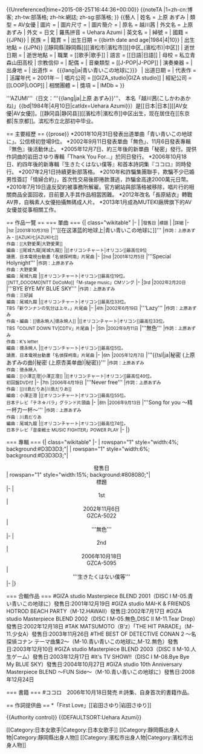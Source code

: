 {{Unreferenced|time=2015-08-25T16:44:36+00:00}}
{{noteTA
|1=zh-cn:博客; zh-tw:部落格; zh-hk:網誌; zh-sg:部落格;
}}
{{藝人
| 姓名     = 上原 あずみ
| 類型     = AV女優
| 圖片     = 
| 圖片尺寸 = 
| 圖片簡介 = 
| 原名     = 越川茜
| 外文名   = 上原 あずみ
| 外文     = 日文
| 羅馬拼音 = Uehara Azumi
| 英文名   = 
| 綽號     = 
| 國籍     = {{JPN}}
| 民族     = 
| 籍貫     = 
| 出生日期 = {{birth date and age|1984|4|10}}
| 出生地點 = {{JPN}} [[靜岡縣|靜岡縣]][[濱松市|濱松市]][[中区_(濱松市)|中区]]
| 逝世日期 = 
| 逝世地點 = 
| 職業     = [[歌手|歌手]]
| 語言     = [[日語|日語]]
| 母校 = 私立青森山田高校
| 宗教信仰 = 
| 配偶     = 
| 音樂類型 = [[J-POP|J-POP]]
| 演奏樂器 = 
| 出身地   = 
| 出道作   = 《{{lang|ja|青い青いこの地球に}}》
| 出道日期 = 
| 代表作   = 
| 活躍年代 = 2001年－
| 唱片公司 = [[GIZA_studio|GIZA studio]]
| 經紀公司 = [[LOOP|LOOP]]
| 相關團體 = 
| 獎項     = 
| IMDb    = 
}}

'''AZUMI'''（日文：'''{{lang|ja|上原 あずみ}}'''、 本名「越川茜(こしかわあかね)」{{bd|1984年|4月10日|catIdx=Uehara Azumi}}）是[[日本|日本]][[AV女優|AV女優]]。[[静冈县|静冈县]][[濱松市|濱松市]]中区出生，现在居住在[[东京都|东京都]]。滨松市立北部初中毕业。

== 主要經歷 ==
{{prose}}
*2001年10月31日發表出道單曲「青い青いこの地球に」。公信榜初登場9位。 
*2002年9月11日發表單曲「無色」、11月6日發表專輯『無色』後活動休止。 
*2005年12月7日、約三年後的新單曲「秘密」發行。提供作詞曲的岩田さゆり專輯「Thank You For…」於同日發行。 
*2006年10月18日、約四年後的新專輯『生きたくはない僕等』和首本詩詞集『ココロ』同時發行。 
*2007年2月1日持續更新部落格。 
*2010年和詐騙集團聯手，欺騙不少已婚男性簽訂「情婦合約」，首次性交易後即捲款潛逃，詐騙金高達2000萬元日幣。
*2010年7月19日違反契約被事務所解雇。官方網站與部落格被移除，唱片行的相關商品全面回收，目前要入手其作品相當困難。
*2012年改名「長原結衣」轉戰AV界，自稱素人女優拍攝無碼成人片。
*2013年1月成為MUTEKI廠牌旗下的AV女優並從事相關工作。

== 作品一覽 ==
=== 單曲 ===
{| class="wikitable"
|-
|
|<small>發售日</small>
|<small>標題</small>
|
|<small>詳細</small>
|-
|<small>1st</small>
|<small>2001年10月31日</small>
|'''[[在这湛蓝的地球上|青い青いこの地球に]]'''
|<small>作詞：上原あずみ・[[AZUKI七|AZUKI七]]<br />作曲：[[大野愛果|大野愛果]]<br />編曲：[[尾城九龍|尾城九龍]]</small>
|<small>[[オリコンチャート|オリコン]]最高位9位<br />讀賣．日本電視台動畫「名偵探柯南」片尾曲 </small>
|-
|<small>2nd</small>
|<small>2001年12月5日</small>
|'''Special Holynight'''
|<small>作詞：上原あずみ<br />作曲：大野愛果<br />編曲：尾城九龍</small>
|<small>[[オリコンチャート|オリコン]]最高位19位。<br />[[NTT_DOCOMO|NTT DoCoMo]]「M-stage music」CMソング</small>
|-
|<small>3rd</small>
|<small>2002年2月20日</small>
|'''BYE BYE MY BLUE SKY'''
|<small>作詞：上原あずみ<br />作曲：三好誠<br />編曲：尾城九龍</small>
|<small>[[オリコンチャート|オリコン]]最高位33位。<br />TBS「新ウンナンの気分は上々。」片尾曲</small>
|-
|<small>4th</small>
|<small>2002年6月19日</small>
|'''Lazy'''
|<small>作詞：上原あずみ<br />作曲・編曲：[[徳永暁人|徳永暁人]]</small>
|<small>[[オリコンチャート|オリコン]]最高位33位。<br />TBS「COUNT DOWN TV|CDTV」片尾曲</small>
|-
|<small>5th</small>
|<small>2002年9月11日</small>
|'''無色'''
|<small>作詞：上原あずみ<br />作曲：K's letter<br />編曲：徳永暁人</small>
|<small>[[オリコンチャート|オリコン]]最高位5位。<br />讀賣．日本電視台動畫「名偵探柯南」片尾曲</small>
|-
|<small>6th</small>
|<small>2005年12月7日</small>
|'''{{tsl|ja|秘密 (上原あずみの曲)|秘密 (上原杏美单曲)|秘密}}'''
|<small>作詞：上原あずみ<br />作曲：徳永暁人<br />編曲：[[小澤正澄|小澤正澄]]</small>
|<small>[[オリコンチャート|オリコン]]最高位40位。<br />初回盤DVD付</small>
|-
|<small>7th</small>
|<small>2006年4月19日</small>
|'''Never free'''
|<small>作詞：上原あずみ<br />作曲：[[川島だりあ|川島だりあ]]<br />編曲：小澤正澄</small>
|<small>[[オリコンチャート|オリコン]]最高位55位。<br />日本テレビ「チネ☆パラ」グランド片頭曲</small>
|-
|<small>8th</small>
|<small>2006年9月13日</small>
|'''Song for you 〜精一杯力一杯〜'''
|<small>作詞：上原あずみ<br />作曲：川島だりあ<br />編曲：尾城九龍</small>
|<small>[[オリコンチャート|オリコン]]最高位74位。<br />日本テレビ「音楽戦士 MUSIC FIGHTER」POWER PLAY</small>
|-
|}

=== 專輯 ===
{| class="wikitable"
|-
| rowspan="1" style="width:4%; background:#D3D3D3;"|
| rowspan="1" style="width:6%; background:#D3D3D3;"|<center>發售日</center>
| rowspan="1" style="width:15%; background:#808080;"|<center>標題</center>
|-
|<center>1st</center>
|<center>2002年11月6日<br />GZCA-5022</center>
|<center>'''無色'''</center>
|-
|<center>2nd</center>
|<center>2006年10月18日<br />GZCA-5095</center>
|<center>'''生きたくはない僕等'''</center>
|-
|}

=== 合輯作品 ===
#GIZA studio Masterpiece BLEND 2001（DISC I M-05.青い青いこの地球に）發售日:2001年12月19日
#GIZA studio MAI-K & FRIENDS HOTROD BEACH PARTY（M-12.HAWAII）發售日:2002年7月17日
#GIZA studio Masterpiece BLEND 2002（DISC I M-05.無色,DISC II M-11.Tear Drop）發售日:2002年12月18日
#TAK MATSUMOTO（B'z）「THE HIT PARADE」（M-11.少女A）發售日:2003年11月26日
#THE BEST OF DETECTIVE CONAN 2 〜名探偵コナン テーマ曲集2〜（M-10.青い青いこの地球に,M-12.無色）發售日:2003年12月10日
#GIZA studio Masterpiece BLEND 2003（DISC II M-10.人生ゲーム）發售日:2003年12月17日
#It's TV SHOW!!（DISC I M-08.Bye Bye My BLUE SKY）發售日:2004年10月27日
#GIZA studio 10th Anniversary Masterpiece BLEND 〜FUN Side〜（M-10.青い青いこの地球に）發售日:2008年12月24日

=== 書籍 ===
#ココロ　2006年10月18日発売
#:詩集、自身首次的書籍作品。

== 作詞提供曲 ==
*「First Love」[[岩田さゆり|岩田さゆり]]

{{Authority control}}
{{DEFAULTSORT:Uehara Azumi}}

[[Category:日本女歌手|Category:日本女歌手]]
[[Category:靜岡縣出身人物|Category:靜岡縣出身人物]]
[[Category:濱松市出身人物|Category:濱松市出身人物]]
